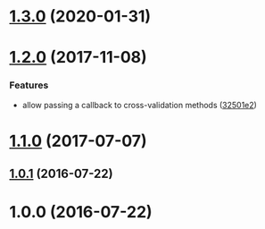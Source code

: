 # [1.3.0](https://github.com/mljs/cross-validation/compare/v1.2.0...v1.3.0) (2020-01-31)



<a name="1.2.0"></a>
# [1.2.0](https://github.com/mljs/cross-validation/compare/v1.1.0...v1.2.0) (2017-11-08)


### Features

* allow passing a callback to cross-validation methods ([32501e2](https://github.com/mljs/cross-validation/commit/32501e2))



<a name="1.1.0"></a>
# [1.1.0](https://github.com/mljs/cross-validation/compare/v1.0.1...v1.1.0) (2017-07-07)



<a name="1.0.1"></a>
## [1.0.1](https://github.com/mljs/cross-validation/compare/v1.0.0...v1.0.1) (2016-07-22)



<a name="1.0.0"></a>
# 1.0.0 (2016-07-22)



